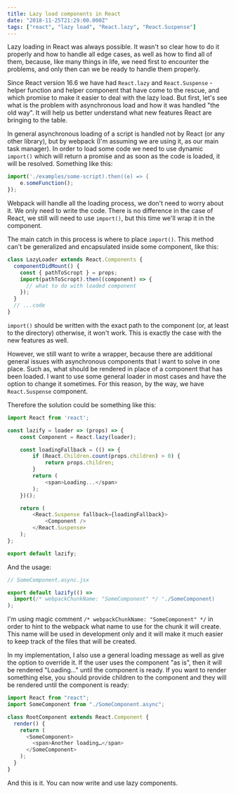 ```yaml
---
title: Lazy load components in React
date: "2018-11-25T21:29:00.000Z"
tags: ["react", "lazy load", "React.lazy", "React.Suspense"]
---
```


Lazy loading in React was always possible.
It wasn't so clear how to do it properly and how to handle all edge cases, as well as how to find all of them,
because, like many things in life, we need first to encounter the problems,
and only then can we be ready to handle them properly.

Since React version 16.6 we have had `React.lazy` and `React.Suspense` -
helper function and helper component that have come to the rescue,
and which promise to make it easier to deal with the lazy load.
But first, let's see what is the problem with asynchronous load and how it was handled "the old way".
It will help us better understand what new features React are bringing to the table.

In general asynchronous loading of a script is handled not by React (or any other library),
but by webpack (I'm assuming we are using it, as our main task manager).
In order to load some code we need to use dynamic `import()`
which will return a promise and as soon as the code is loaded, it will be resolved. Something like this:

```javascript
import('./examples/some-script).then((e) => {
    e.someFunction();
});
```

Webpack will handle all the loading process, we don't need to worry about it.
We only need to write the code. There is no difference in the case of React,
we still will need to use `import()`, but this time we'll wrap it in the component.

The main catch in this process is where to place `import()`.
This method can't be generalized and encapsulated inside some component, like this:

```javascript
class LazyLoader extends React.Components {
  componentDidMount() {
    const { pathToScropt } = props;
    import(pathToScropt).then((component) => {
      // what to do with loaded component
    });
  }
  // ...code
}
```

`import()` should be written with the exact path to the component (or, at least to the directory) otherwise,
it won't work. This is exactly the case with the new features as well.

However, we still want to write a wrapper,
because there are additional general issues with asynchronous components that I want to solve in one place.
Such as, what should be rendered in place of a component that has been loaded.
I want to use some general loader in most cases and have the option to change it sometimes.
For this reason, by the way, we have `React.Suspense` component.

Therefore the solution could be something like this:

```javascript
import React from 'react';

const lazify = loader => (props) => {
    const Component = React.lazy(loader);

    const loadingFallback = (() => {
        if (React.Children.count(props.children) > 0) {
            return props.children;
        }
        return (
            <span>Loading...</span>
        );
    })();

    return (
        <React.Suspense fallback={loadingFallback}>
            <Component />
        </React.Suspense>
    );
};

export default lazify;
```

And the usage:

```javascript
// SomeComponent.async.jsx

export default lazify(() =>
  import(/* webpackChunkName: "SomeComponent" */ './SomeComponent)
);
```

I'm using magic comment `/* webpackChunkName: "SomeComponent" */`
in order to hint to the webpack what name to use for the chunk it will create.
This name will be used in development only and it will make it
much easier to keep track of the files that will be created.

In my implementation, I also use a general loading message as well as give the option to override it.
If the user uses the component "as is", then it will be rendered "Loading…" until the component is ready.
If you want to render something else, you should provide children to the component and they will be rendered
until the component is ready:

```javascript
import React from "react";
import SomeComponent from "./SomeComponent.async";

class RootComponent extends React.Component {
  render() {
    return (
      <SomeComponent>
        <span>Another loading…</span>
      </SomeComponent>
    );
  }
}
```

And this is it. You can now write and use lazy components.